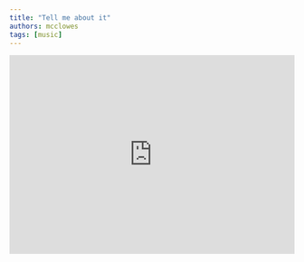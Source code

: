```yaml
---
title: "Tell me about it"
authors: mcclowes
tags: [music]
---
```


<iframe style={{borderRadius: '12px'}} src="https://open.spotify.com/embed/track/0UoCVjdduvNF9Dp5EDBfBv?utm_source=generator" width="100%" height="352" frameBorder="0" allowfullscreen="" allow="autoplay; clipboard-write; encrypted-media; fullscreen; picture-in-picture" loading="lazy"></iframe>

<!--truncate-->